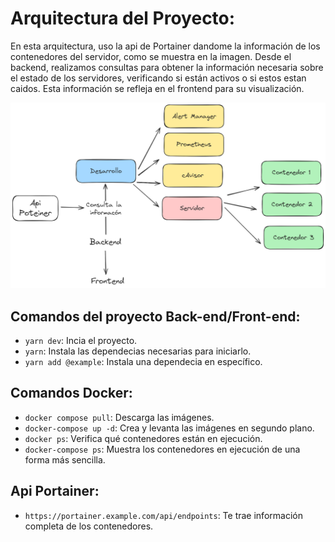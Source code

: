 # Arquitectura del Proyecto:

En esta arquitectura, uso la api de Portainer dandome la información de los contenedores del servidor, como se muestra en la imagen. Desde el backend, realizamos consultas para obtener la información necesaria sobre el estado de los servidores, verificando si están activos o si estos estan caidos. Esta información se refleja en el frontend para su visualización.

![image](image.png)

## Comandos del proyecto Back-end/Front-end:

- `yarn dev`: Incia el proyecto.
- `yarn`: Instala las dependecias necesarias para iniciarlo.
- `yarn add @example`: Instala una dependecia en específico.

## Comandos Docker:

- `docker compose pull`: Descarga las imágenes.
- `docker-compose up -d`: Crea y levanta las imágenes en segundo plano.
- `docker ps`: Verifica qué contenedores están en ejecución.
- `docker-compose ps`: Muestra los contenedores en ejecución de una forma más sencilla.

## Api Portainer:

- `https://portainer.example.com/api/endpoints`: Te trae información completa de los contenedores.
